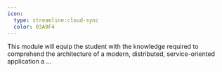 ```yaml
---
icon:
  type: streamline:cloud-sync
  color: 03A9F4
---
```


This module will equip the student with the knowledge required to comprehend the architecture of a modern, distributed, service-oriented application a ... 
